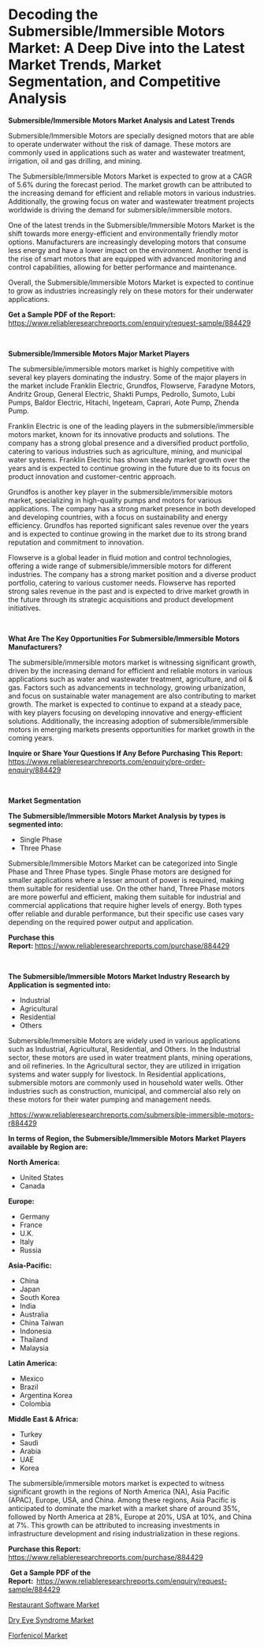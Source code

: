 <p><h1>Decoding the Submersible/Immersible Motors Market: A Deep Dive into the Latest Market Trends, Market Segmentation, and Competitive Analysis</h1></p><p><strong>Submersible/Immersible Motors Market Analysis and Latest Trends</strong></p>
<p><p>Submersible/Immersible Motors are specially designed motors that are able to operate underwater without the risk of damage. These motors are commonly used in applications such as water and wastewater treatment, irrigation, oil and gas drilling, and mining.</p><p>The Submersible/Immersible Motors Market is expected to grow at a CAGR of 5.6% during the forecast period. The market growth can be attributed to the increasing demand for efficient and reliable motors in various industries. Additionally, the growing focus on water and wastewater treatment projects worldwide is driving the demand for submersible/immersible motors.</p><p>One of the latest trends in the Submersible/Immersible Motors Market is the shift towards more energy-efficient and environmentally friendly motor options. Manufacturers are increasingly developing motors that consume less energy and have a lower impact on the environment. Another trend is the rise of smart motors that are equipped with advanced monitoring and control capabilities, allowing for better performance and maintenance.</p><p>Overall, the Submersible/Immersible Motors Market is expected to continue to grow as industries increasingly rely on these motors for their underwater applications.</p></p>
<p><strong>Get a Sample PDF of the Report:&nbsp;</strong> <a href="https://www.reliableresearchreports.com/enquiry/request-sample/884429">https://www.reliableresearchreports.com/enquiry/request-sample/884429</a></p>
<p>&nbsp;</p>
<p><strong>Submersible/Immersible Motors Major Market Players</strong></p>
<p><p>The submersible/immersible motors market is highly competitive with several key players dominating the industry. Some of the major players in the market include Franklin Electric, Grundfos, Flowserve, Faradyne Motors, Andritz Group, General Electric, Shakti Pumps, Pedrollo, Sumoto, Lubi Pumps, Baldor Electric, Hitachi, Ingeteam, Caprari, Aote Pump, Zhenda Pump.</p><p>Franklin Electric is one of the leading players in the submersible/immersible motors market, known for its innovative products and solutions. The company has a strong global presence and a diversified product portfolio, catering to various industries such as agriculture, mining, and municipal water systems. Franklin Electric has shown steady market growth over the years and is expected to continue growing in the future due to its focus on product innovation and customer-centric approach.</p><p>Grundfos is another key player in the submersible/immersible motors market, specializing in high-quality pumps and motors for various applications. The company has a strong market presence in both developed and developing countries, with a focus on sustainability and energy efficiency. Grundfos has reported significant sales revenue over the years and is expected to continue growing in the market due to its strong brand reputation and commitment to innovation.</p><p>Flowserve is a global leader in fluid motion and control technologies, offering a wide range of submersible/immersible motors for different industries. The company has a strong market position and a diverse product portfolio, catering to various customer needs. Flowserve has reported strong sales revenue in the past and is expected to drive market growth in the future through its strategic acquisitions and product development initiatives.</p></p>
<p>&nbsp;</p>
<p><strong>What Are The Key Opportunities For Submersible/Immersible Motors Manufacturers?</strong></p>
<p><p>The submersible/immersible motors market is witnessing significant growth, driven by the increasing demand for efficient and reliable motors in various applications such as water and wastewater treatment, agriculture, and oil & gas. Factors such as advancements in technology, growing urbanization, and focus on sustainable water management are also contributing to market growth. The market is expected to continue to expand at a steady pace, with key players focusing on developing innovative and energy-efficient solutions. Additionally, the increasing adoption of submersible/immersible motors in emerging markets presents opportunities for market growth in the coming years.</p></p>
<p><strong>Inquire or Share Your Questions If Any Before Purchasing This Report:</strong> <a href="https://www.reliableresearchreports.com/enquiry/pre-order-enquiry/884429">https://www.reliableresearchreports.com/enquiry/pre-order-enquiry/884429</a></p>
<p>&nbsp;</p>
<p><strong>Market Segmentation</strong></p>
<p><strong>The Submersible/Immersible Motors Market Analysis by types is segmented into:</strong></p>
<p><ul><li>Single Phase</li><li>Three Phase</li></ul></p>
<p><p>Submersible/Immersible Motors Market can be categorized into Single Phase and Three Phase types. Single Phase motors are designed for smaller applications where a lesser amount of power is required, making them suitable for residential use. On the other hand, Three Phase motors are more powerful and efficient, making them suitable for industrial and commercial applications that require higher levels of energy. Both types offer reliable and durable performance, but their specific use cases vary depending on the required power output and application.</p></p>
<p><strong>Purchase this Report:&nbsp;</strong><a href="https://www.reliableresearchreports.com/purchase/884429">https://www.reliableresearchreports.com/purchase/884429</a></p>
<p>&nbsp;</p>
<p><strong>The Submersible/Immersible Motors Market Industry Research by Application is segmented into:</strong></p>
<p><ul><li>Industrial</li><li>Agricultural</li><li>Residential</li><li>Others</li></ul></p>
<p><p>Submersible/Immersible Motors are widely used in various applications such as Industrial, Agricultural, Residential, and Others. In the Industrial sector, these motors are used in water treatment plants, mining operations, and oil refineries. In the Agricultural sector, they are utilized in irrigation systems and water supply for livestock. In Residential applications, submersible motors are commonly used in household water wells. Other industries such as construction, municipal, and commercial also rely on these motors for their water pumping and management needs.</p></p>
<p><a href="https://www.reliableresearchreports.com/submersible-immersible-motors-r884429">&nbsp;https://www.reliableresearchreports.com/submersible-immersible-motors-r884429</a></p>
<p><strong>In terms of Region, the Submersible/Immersible Motors Market Players available by Region are:</strong></p>
<p>
    <p> <strong> North America: </strong>
        <ul>
            <li>United States</li>
            <li>Canada</li>
        </ul>
        </p> 
    <p> <strong> Europe: </strong>
        <ul>
            <li>Germany</li>
            <li>France</li>
            <li>U.K.</li>
            <li>Italy</li>
            <li>Russia</li>
        </ul>
        </p> 
    <p> <strong> Asia-Pacific: </strong>
        <ul>
            <li>China</li>
            <li>Japan</li>
            <li>South Korea</li>
            <li>India</li>
            <li>Australia</li>
            <li>China Taiwan</li>
            <li>Indonesia</li>
            <li>Thailand</li>
            <li>Malaysia</li>
        </ul>
        </p> 
    <p> <strong> Latin America: </strong>
        <ul>
            <li>Mexico</li>
            <li>Brazil</li>
            <li>Argentina Korea</li>
            <li>Colombia</li>
        </ul>
        </p> 
    <p> <strong> Middle East & Africa: </strong>
        <ul>
            <li>Turkey</li>
            <li>Saudi</li>
            <li>Arabia</li>
            <li>UAE</li>
            <li>Korea</li>
        </ul>
    </p>
    </p>
<p><p>The submersible/immersible motors market is expected to witness significant growth in the regions of North America (NA), Asia Pacific (APAC), Europe, USA, and China. Among these regions, Asia Pacific is anticipated to dominate the market with a market share of around 35%, followed by North America at 28%, Europe at 20%, USA at 10%, and China at 7%. This growth can be attributed to increasing investments in infrastructure development and rising industrialization in these regions.</p></p>
<p><strong>Purchase this Report: </strong><a href="https://www.reliableresearchreports.com/purchase/884429">https://www.reliableresearchreports.com/purchase/884429</a></p>
<p>&nbsp;<strong>Get a Sample PDF of the Report:&nbsp;&nbsp;</strong><a href="https://www.reliableresearchreports.com/enquiry/request-sample/884429">https://www.reliableresearchreports.com/enquiry/request-sample/884429</a></p>
<p><strong></strong></p>
<p><p><a href="https://bubble-tree-ea4.notion.site/Restaurant-Software-Market-Trends-Forecast-and-Competitive-Analysis-to-2031-9f949758a7b14f90b24d6836542e84f4">Restaurant Software Market</a></p><p><a href="https://flame-sidecar-702.notion.site/Dry-Eye-Syndrome-Market-Size-CAGR-Trends-2024-2030-b8af72351c69463bba675504cc3dd17b">Dry Eye Syndrome Market</a></p><p><a href="https://full-wildebeest-80b.notion.site/Florfenicol-Market-Analysis-Its-CAGR-Market-Segmentation-and-Global-Industry-Overview-ca740332fe16479a9b4aa87ab876a8b3">Florfenicol Market</a></p></p>